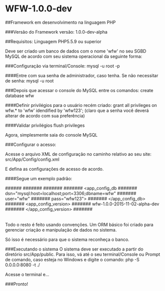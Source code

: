 # WFW-1.0.0-dev
##Framework em desenvolvimento na linguagem PHP 

###Versão do Framework
versão: 1.0.0-dev-alpha

##Requisitos:
Linguagem PHP5.5.9 ou superior

Deve ser criado um banco de dados com o nome 'wfw' no seu SGBD MySQL de acordo com seu sistema operacional da seguinte forma:

###Configuração via terminal/Console:
mysql -u root -p

####Entre com sua senha de administrador, caso tenha. 
Se não necessitar de senha:
mysql -u root

###Depois que acessar o console do MySQL entre os comandos:
create database wfw

####Definir privilégios para o usuário recém criado:
grant all privileges on wfw.* to 'wfw' idendified by 'wfw123';
(claro que a senha você deverá alterar de acordo com sua preferência)

####Validar privilégios
flush privileges

Agora, simplesmente saia do console MySQL

###Configurar o acesso:

Acesse o arquivo XML de configuração no caminho relativo ao seu site:
src/App/Config/config.xml

E defina as configurações de acesso de acordo.

####Segue um exemplo padrão:

######<?xml version="1.0" encoding="UTF-8"?>
#######<!--
#######To change this license header, choose License Headers in Project Properties.
#######To change this template file, choose Tools | Templates
#######and open the template in the editor.
#######-->
#######<config>
#######    <app_config_db 
#######            dsn="mysql:host=localhost;port=3306;dbname=wfw"
#######            user="wfw"
#######            pass="wfw123">
#######    </app_config_db>
#######    <app_config_version>
#######        wfw-1.0.0-2015-11-02-alpha-dev
#######    </app_config_version>
#######</config>
######
######

Todo o resto é feito usando convenções.
Um ORM básico foi criado para gerenciar criação e manipulação de dados no sistema.

Só isso é necessário para que o sistema reconheça o banco.

###Executando o sistema
O sistema deve ser executado a partir do diretório src/App/public.
Para isso, vá até o seu terminal/Console ou Prompt de comando, caso esteja no Windows e digite o comando:
php -S 0.0.0.0:8080 -t ./

Acesse o terminal e...

###Pronto!

